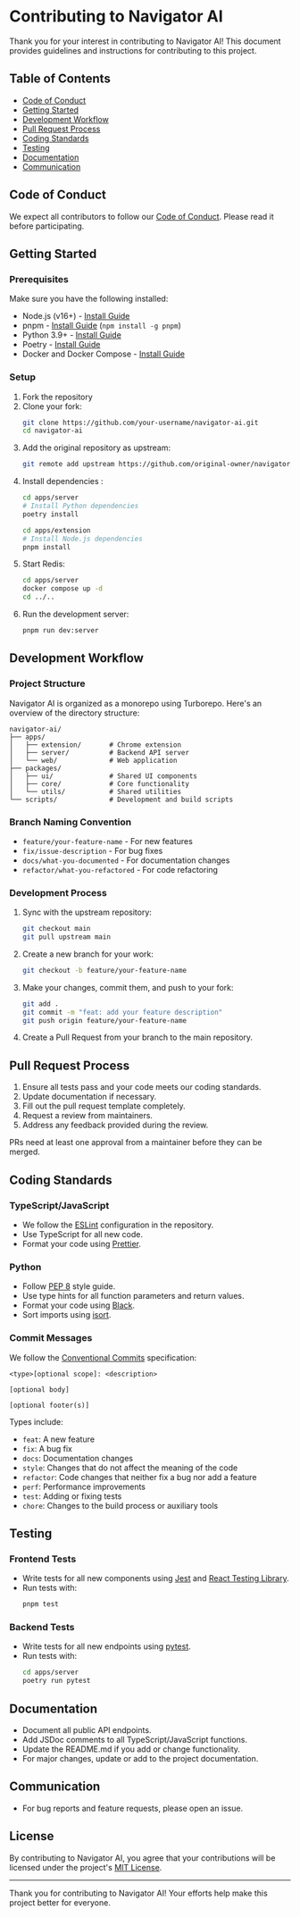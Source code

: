 # Contributing to Navigator AI

Thank you for your interest in contributing to Navigator AI! This document provides guidelines and instructions for contributing to this project.

## Table of Contents

- [Code of Conduct](#code-of-conduct)
- [Getting Started](#getting-started)
- [Development Workflow](#development-workflow)
- [Pull Request Process](#pull-request-process)
- [Coding Standards](#coding-standards)
- [Testing](#testing)
- [Documentation](#documentation)
- [Communication](#communication)

## Code of Conduct

We expect all contributors to follow our [Code of Conduct](CODE_OF_CONDUCT.md). Please read it before participating.

## Getting Started

### Prerequisites

Make sure you have the following installed:

- Node.js (v16+) - [Install Guide](https://nodejs.org/en/download/)
- pnpm - [Install Guide](https://pnpm.io/installation) (`npm install -g pnpm`)
- Python 3.9+ - [Install Guide](https://www.python.org/downloads/)
- Poetry - [Install Guide](https://python-poetry.org/docs/#installation)
- Docker and Docker Compose - [Install Guide](https://docs.docker.com/get-docker/)

### Setup

1. Fork the repository
2. Clone your fork:
   ```bash
   git clone https://github.com/your-username/navigator-ai.git
   cd navigator-ai
   ```
3. Add the original repository as upstream:
   ```bash
   git remote add upstream https://github.com/original-owner/navigator-ai.git
   ```
4. Install dependencies :
   ```bash
   cd apps/server
   # Install Python dependencies
   poetry install

   cd apps/extension
   # Install Node.js dependencies
   pnpm install
   ```
5. Start Redis:
   ```bash
   cd apps/server
   docker compose up -d
   cd ../..
   ```
7. Run the development server:
   ```bash
   pnpm run dev:server
   ```

## Development Workflow

### Project Structure

Navigator AI is organized as a monorepo using Turborepo. Here's an overview of the directory structure:

```
navigator-ai/
├── apps/
│   ├── extension/       # Chrome extension
│   ├── server/          # Backend API server
│   └── web/             # Web application
├── packages/
│   ├── ui/              # Shared UI components
│   ├── core/            # Core functionality
│   └── utils/           # Shared utilities
└── scripts/             # Development and build scripts
```

### Branch Naming Convention

- `feature/your-feature-name` - For new features
- `fix/issue-description` - For bug fixes
- `docs/what-you-documented` - For documentation changes
- `refactor/what-you-refactored` - For code refactoring

### Development Process

1. Sync with the upstream repository:
   ```bash
   git checkout main
   git pull upstream main
   ```

2. Create a new branch for your work:
   ```bash
   git checkout -b feature/your-feature-name
   ```

3. Make your changes, commit them, and push to your fork:
   ```bash
   git add .
   git commit -m "feat: add your feature description"
   git push origin feature/your-feature-name
   ```

4. Create a Pull Request from your branch to the main repository.

## Pull Request Process

1. Ensure all tests pass and your code meets our coding standards.
2. Update documentation if necessary.
3. Fill out the pull request template completely.
4. Request a review from maintainers.
5. Address any feedback provided during the review.

PRs need at least one approval from a maintainer before they can be merged.

## Coding Standards

### TypeScript/JavaScript

- We follow the [ESLint](https://eslint.org/) configuration in the repository.
- Use TypeScript for all new code.
- Format your code using [Prettier](https://prettier.io/).

### Python

- Follow [PEP 8](https://www.python.org/dev/peps/pep-0008/) style guide.
- Use type hints for all function parameters and return values.
- Format your code using [Black](https://github.com/psf/black).
- Sort imports using [isort](https://pycqa.github.io/isort/).

### Commit Messages

We follow the [Conventional Commits](https://www.conventionalcommits.org/) specification:

```
<type>[optional scope]: <description>

[optional body]

[optional footer(s)]
```

Types include:
- `feat`: A new feature
- `fix`: A bug fix
- `docs`: Documentation changes
- `style`: Changes that do not affect the meaning of the code
- `refactor`: Code changes that neither fix a bug nor add a feature
- `perf`: Performance improvements
- `test`: Adding or fixing tests
- `chore`: Changes to the build process or auxiliary tools

## Testing

### Frontend Tests

- Write tests for all new components using [Jest](https://jestjs.io/) and [React Testing Library](https://testing-library.com/docs/react-testing-library/intro/).
- Run tests with:
  ```bash
  pnpm test
  ```

### Backend Tests

- Write tests for all new endpoints using [pytest](https://docs.pytest.org/).
- Run tests with:
  ```bash
  cd apps/server
  poetry run pytest
  ```

## Documentation

- Document all public API endpoints.
- Add JSDoc comments to all TypeScript/JavaScript functions.
- Update the README.md if you add or change functionality.
- For major changes, update or add to the project documentation.

## Communication

- For bug reports and feature requests, please open an issue.

## License

By contributing to Navigator AI, you agree that your contributions will be licensed under the project's [MIT License](LICENSE).

---

Thank you for contributing to Navigator AI! Your efforts help make this project better for everyone.
